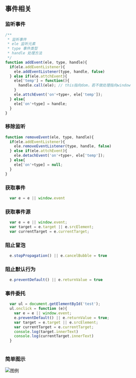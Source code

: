 ## 事件相关
### 监听事件
```js
/**
 * 监听事件
 * ele 监听元素
 * type 事件类型
 * handle 处理方法
 */
function addEvent(ele, type, handle){
  if(ele.addEventListener){
    ele.addEventListener(type, handle, false)
  } else if(ele.attchEvent){
    ele['temp'] = function(){
      handle.call(ele); // this指向dom，若不做处理指向window
    }
    ele.attchEvent('on'+type+, ele['temp']);
  } else{
    ele['on'+type] = handle;
  }
}
```

### 移除监听
```js
function removeEvent(ele, type, handle){
  if(ele.addEventListener){
    ele.removeEventListener(type, handle, false)
  } else if(ele.attchEvent){
    ele.detachEvent('on'+type+, ele['temp']);
  } else{
    ele['on'+type] = null;
  }
}
```
### 获取事件
```js
  var e = e || window.event
```
### 获取事件源
```js
  var e = e || window.event;
  var target = e.target || e.srcElement;
  var currentTarget = e.currentTarget;
```

### 阻止冒泡
```js
  e.stopPropagation() || e.cancelBubble = true
```

### 阻止默认行为
```js
  e.preventDefault() || e.returnValue = true
```
### 事件委托
```js
  var ul = document.getElementById('test');
  ul.onclick = function (e){
    var e = e || window.event;
    e.preventDefault() || e.returnValue = true;
    var target = e.target || e.srcElement;
    var currentTarget = e.currentTarget;
    console.log(target.innerText)
    console.log(currentTarget.innerText)
  }
  
  ```
### 简单图示
![图例](https://upload-images.jianshu.io/upload_images/12185313-7f48cbb2c54f72be.jpg?imageMogr2/auto-orient/strip%7CimageView2/2/w/441)